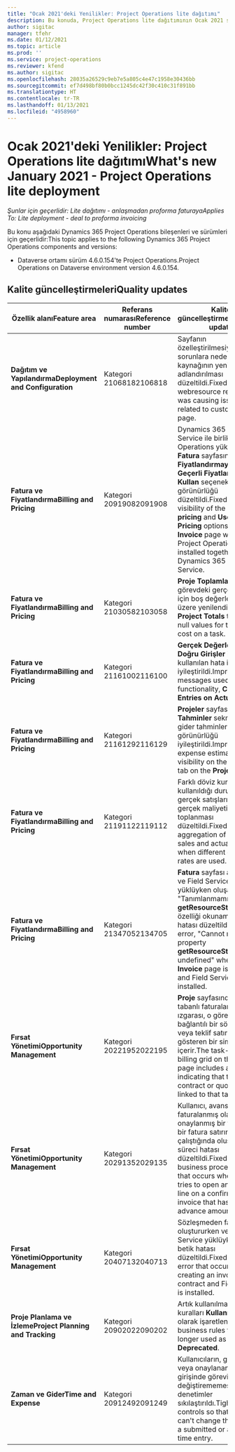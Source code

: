 ```yaml
---
title: "Ocak 2021'deki Yenilikler: Project Operations lite dağıtımı"
description: Bu konuda, Project Operations lite dağıtımının Ocak 2021 sürümünde bulunan kalite güncelleştirmeleri hakkında bilgiler sağlanmaktadır.
author: sigitac
manager: tfehr
ms.date: 01/12/2021
ms.topic: article
ms.prod: ''
ms.service: project-operations
ms.reviewer: kfend
ms.author: sigitac
ms.openlocfilehash: 28035a26529c9eb7e5a805c4e47c1958e30436bb
ms.sourcegitcommit: ef7d498bf80b0bcc1245dc42f30c410c31f891bb
ms.translationtype: HT
ms.contentlocale: tr-TR
ms.lasthandoff: 01/13/2021
ms.locfileid: "4958960"
---
```

# <a name="whats-new-january-2021---project-operations-lite-deployment"></a><span data-ttu-id="ba25e-103">Ocak 2021'deki Yenilikler: Project Operations lite dağıtımı</span><span class="sxs-lookup"><span data-stu-id="ba25e-103">What's new January 2021 - Project Operations lite deployment</span></span>


<span data-ttu-id="ba25e-104">_Şunlar için geçerlidir: Lite dağıtımı - anlaşmadan proforma faturaya_</span><span class="sxs-lookup"><span data-stu-id="ba25e-104">_Applies To: Lite deployment - deal to proforma invoicing_</span></span>

<span data-ttu-id="ba25e-105">Bu konu aşağıdaki Dynamics 365 Project Operations bileşenleri ve sürümleri için geçerlidir:</span><span class="sxs-lookup"><span data-stu-id="ba25e-105">This topic applies to the following Dynamics 365 Project Operations components and versions:</span></span>

  - <span data-ttu-id="ba25e-106">Dataverse ortamı sürüm 4.6.0.154'te Project Operations.</span><span class="sxs-lookup"><span data-stu-id="ba25e-106">Project Operations on Dataverse environment version 4.6.0.154.</span></span>
  
## <a name="quality-updates"></a><span data-ttu-id="ba25e-107">Kalite güncelleştirmeleri</span><span class="sxs-lookup"><span data-stu-id="ba25e-107">Quality updates</span></span>

| <span data-ttu-id="ba25e-108">**Özellik alanı**</span><span class="sxs-lookup"><span data-stu-id="ba25e-108">**Feature area**</span></span> | <span data-ttu-id="ba25e-109">**Referans numarası**</span><span class="sxs-lookup"><span data-stu-id="ba25e-109">**Reference number**</span></span> | <span data-ttu-id="ba25e-110">**Kalite güncelleştirmeleri**</span><span class="sxs-lookup"><span data-stu-id="ba25e-110">**Quality update**</span></span> |
| --- | --- | --- |
| <span data-ttu-id="ba25e-111">**Dağıtım ve Yapılandırma**</span><span class="sxs-lookup"><span data-stu-id="ba25e-111">**Deployment and Configuration**</span></span> | <span data-ttu-id="ba25e-112">Kategori 2106818</span><span class="sxs-lookup"><span data-stu-id="ba25e-112">2106818</span></span> | <span data-ttu-id="ba25e-113">Sayfanın özelleştirilmesiyle ilgili sorunlara neden olan web kaynağının yeniden adlandırılması düzeltildi.</span><span class="sxs-lookup"><span data-stu-id="ba25e-113">Fixed the webresource rename that was causing issues related to customizing a page.</span></span> |
| <span data-ttu-id="ba25e-114">**Fatura ve Fiyatlandırma**</span><span class="sxs-lookup"><span data-stu-id="ba25e-114">**Billing and Pricing**</span></span> | <span data-ttu-id="ba25e-115">Kategori 2091908</span><span class="sxs-lookup"><span data-stu-id="ba25e-115">2091908</span></span> | <span data-ttu-id="ba25e-116">Dynamics 365 Field Service ile birlikte Project Operations yüklüyken **Fatura** sayfasındaki **Fiyatlandırmayı kilitle** ve **Geçerli Fiyatlandırmayı Kullan** seçeneklerinin görünürlüğü düzeltildi.</span><span class="sxs-lookup"><span data-stu-id="ba25e-116">Fixed the visibility of the **Lock pricing** and **Use Current Pricing** options on the **Invoice** page when Project Operations is installed together with Dynamics 365 Field Service.</span></span> |
| <span data-ttu-id="ba25e-117">**Fatura ve Fiyatlandırma**</span><span class="sxs-lookup"><span data-stu-id="ba25e-117">**Billing and Pricing**</span></span> | <span data-ttu-id="ba25e-118">Kategori 2103058</span><span class="sxs-lookup"><span data-stu-id="ba25e-118">2103058</span></span> | <span data-ttu-id="ba25e-119">**Proje Toplamları**, bir görevdeki gerçek maliyet için boş değerleri işlemek üzere yenilendi.</span><span class="sxs-lookup"><span data-stu-id="ba25e-119">Refreshed **Project Totals** to handle null values for the actual cost on a task.</span></span> |
| <span data-ttu-id="ba25e-120">**Fatura ve Fiyatlandırma**</span><span class="sxs-lookup"><span data-stu-id="ba25e-120">**Billing and Pricing**</span></span> | <span data-ttu-id="ba25e-121">Kategori 2116100</span><span class="sxs-lookup"><span data-stu-id="ba25e-121">2116100</span></span> | <span data-ttu-id="ba25e-122">**Gerçek Değerlerdeki Doğru Girişler** işleviyle kullanılan hata iletileri iyileştirildi.</span><span class="sxs-lookup"><span data-stu-id="ba25e-122">Improved error messages used with the functionality, **Correct Entries on Actuals**.</span></span> |
| <span data-ttu-id="ba25e-123">**Fatura ve Fiyatlandırma**</span><span class="sxs-lookup"><span data-stu-id="ba25e-123">**Billing and Pricing**</span></span> | <span data-ttu-id="ba25e-124">Kategori 2116129</span><span class="sxs-lookup"><span data-stu-id="ba25e-124">2116129</span></span> | <span data-ttu-id="ba25e-125">**Projeler** sayfasındaki **Tahminler** sekmesinin gider tahminleri görünürlüğü iyileştirildi.</span><span class="sxs-lookup"><span data-stu-id="ba25e-125">Improved expense estimates visibility on the **Estimates** tab on the **Projects** page.</span></span> |
| <span data-ttu-id="ba25e-126">**Fatura ve Fiyatlandırma**</span><span class="sxs-lookup"><span data-stu-id="ba25e-126">**Billing and Pricing**</span></span> | <span data-ttu-id="ba25e-127">Kategori 2119112</span><span class="sxs-lookup"><span data-stu-id="ba25e-127">2119112</span></span> | <span data-ttu-id="ba25e-128">Farklı döviz kurlarının kullanıldığı durumlardaki gerçek satışların ve gerçek maliyetin toplanması düzeltildi.</span><span class="sxs-lookup"><span data-stu-id="ba25e-128">Fixed aggregation of actual sales and actual cost when different exchange rates are used.</span></span> |
| <span data-ttu-id="ba25e-129">**Fatura ve Fiyatlandırma**</span><span class="sxs-lookup"><span data-stu-id="ba25e-129">**Billing and Pricing**</span></span> | <span data-ttu-id="ba25e-130">Kategori 2134705</span><span class="sxs-lookup"><span data-stu-id="ba25e-130">2134705</span></span> | <span data-ttu-id="ba25e-131">**Fatura** sayfası açıldığında ve Field Service yüklüyken oluşan "Tanımlanmamış **getResourceString** özelliği okunamıyor" hatası düzeltildi.</span><span class="sxs-lookup"><span data-stu-id="ba25e-131">Fixed the error, "Cannot read property **getResourceString** of undefined" when the **Invoice** page is opened and Field Service is installed.</span></span> |
| <span data-ttu-id="ba25e-132">**Fırsat Yönetimi**</span><span class="sxs-lookup"><span data-stu-id="ba25e-132">**Opportunity Management**</span></span> | <span data-ttu-id="ba25e-133">Kategori 2022195</span><span class="sxs-lookup"><span data-stu-id="ba25e-133">2022195</span></span> | <span data-ttu-id="ba25e-134">**Proje** sayfasındaki görev tabanlı faturalama ızgarası, o görev ile bağlantılı bir sözleşme veya teklif satırı olduğunu gösteren bir simge içerir.</span><span class="sxs-lookup"><span data-stu-id="ba25e-134">The task-based billing grid on the **Project** page includes an icon indicating that there is a contract or quote line linked to that task.</span></span> |
| <span data-ttu-id="ba25e-135">**Fırsat Yönetimi**</span><span class="sxs-lookup"><span data-stu-id="ba25e-135">**Opportunity Management**</span></span> | <span data-ttu-id="ba25e-136">Kategori 2029135</span><span class="sxs-lookup"><span data-stu-id="ba25e-136">2029135</span></span> | <span data-ttu-id="ba25e-137">Kullanıcı, avans tutarı faturalanmış olan onaylanmış bir faturada bir fatura satırını açmaya çalıştığında oluşan iş süreci hatası düzeltildi.</span><span class="sxs-lookup"><span data-stu-id="ba25e-137">Fixed the business process error that occurs when a user tries to open an invoice line on a confirmed invoice that has an advance amount invoiced.</span></span> |
| <span data-ttu-id="ba25e-138">**Fırsat Yönetimi**</span><span class="sxs-lookup"><span data-stu-id="ba25e-138">**Opportunity Management**</span></span> | <span data-ttu-id="ba25e-139">Kategori 2040713</span><span class="sxs-lookup"><span data-stu-id="ba25e-139">2040713</span></span> | <span data-ttu-id="ba25e-140">Sözleşmeden fatura oluştururken ve Field Service yüklüyken oluşan betik hatası düzeltildi.</span><span class="sxs-lookup"><span data-stu-id="ba25e-140">Fixed the script error that occurs when creating an invoice from a contract and Field Service is installed.</span></span> |
| <span data-ttu-id="ba25e-141">**Proje Planlama ve İzleme**</span><span class="sxs-lookup"><span data-stu-id="ba25e-141">**Project Planning and Tracking**</span></span> | <span data-ttu-id="ba25e-142">Kategori 2090202</span><span class="sxs-lookup"><span data-stu-id="ba25e-142">2090202</span></span> | <span data-ttu-id="ba25e-143">Artık kullanılmayan iş kuralları **Kullanım Dışı** olarak işaretlendi.</span><span class="sxs-lookup"><span data-stu-id="ba25e-143">Marked business rules that are no longer used as **Deprecated**.</span></span> |
| <span data-ttu-id="ba25e-144">**Zaman ve Gider**</span><span class="sxs-lookup"><span data-stu-id="ba25e-144">**Time and Expense**</span></span> | <span data-ttu-id="ba25e-145">Kategori 2091249</span><span class="sxs-lookup"><span data-stu-id="ba25e-145">2091249</span></span> | <span data-ttu-id="ba25e-146">Kullanıcıların, gönderilen veya onaylanan bir zaman girişinde görevi değiştirememesi için denetimler sıkılaştırıldı.</span><span class="sxs-lookup"><span data-stu-id="ba25e-146">Tightened controls so that users can't change the task on a submitted or approved time entry.</span></span> |
